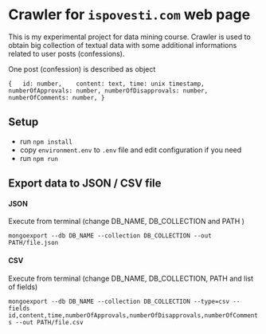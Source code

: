 # Crawler for `ispovesti.com` web page
This is my experimental project for data mining course. 
Crawler is used to obtain big collection of textual data with some 
additional informations related to user posts (confessions).

One post (confession) is described as object 

`{  
    id: number,   
    content: text,
    time: unix timestamp,
    numberOfApprovals: number,
    numberOfDisapprovals: number,
    numberOfComments: number,
}`


## Setup

* run `npm install`
* copy `environment.env` to `.env` file and edit configuration if you need
* run `npm run`

## Export data to JSON / CSV file

#### JSON

Execute from terminal (change DB_NAME, DB_COLLECTION and PATH )
 
`mongoexport --db DB_NAME --collection DB_COLLECTION --out PATH/file.json`

#### CSV


Execute from terminal (change DB_NAME, DB_COLLECTION, PATH and list of fields)

`mongoexport --db DB_NAME --collection DB_COLLECTION --type=csv --fields id,content,time,numberOfApprovals,numberOfDisapprovals,numberOfComments --out PATH/file.csv`
